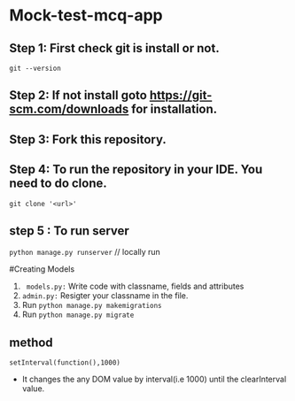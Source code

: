 # Mock-test-mcq-app

## Step 1: First check git is install or not.
` git --version `
## Step 2: If not install goto https://git-scm.com/downloads for installation.
## Step 3: Fork this repository.
## Step 4: To run the repository in your IDE. You need to do clone.
` git clone '<url>' `
## step 5 : To run server 
` python manage.py runserver ` // locally run

#Creating Models
1. ` models.py:` Write code with classname, fields and attributes
2. `admin.py:` Resigter your classname in the file.
3. Run `python manage.py makemigrations`
4. Run `python manage.py migrate`

## method
`setInterval(function(),1000)`
* It changes the any DOM value by interval(i.e 1000) until the clearInterval value.
